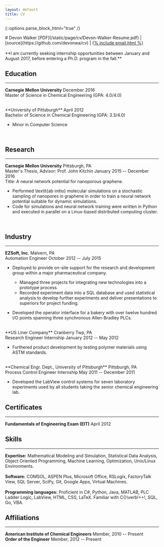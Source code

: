 ```yaml
---
layout: default
title: CV
---
```


{::options parse_block_html="true" /}
<div class="cv">

<div class="text-center">
# Devon Walker
[PDF](/static/page/cv/Devon-Walker-Resume.pdf)
&#124;
[source](https://github.com/devonwa/cv)
&#124;
<a href="mailto:{% include email.html %}">{% include email.html %}</a>
<br />
<br />
**I am currently seeking internship opportunities between January and August 2017, before entering a Ph.D. program in the fall.**
</div>

## Education
<hr>

**Carnegie Mellon University** <span class="pull-right">December 2016</span><br />
Master of Science in Chemical Engineering (GPA: 4.0/4.0)<br />

<br />
**University of Pittsburgh** <span class="pull-right">April 2012</span><br />
Bachelor of Science in Chemical Engineering (GPA: 3.3/4.0)<br />

* Minor in Computer Science
<br />

## Research
<hr>

**Carnegie Mellon University** <span class="pull-right">Pittsburgh, PA</span><br />
Master's Thesis, Advisor: Prof. John Kitchin <span class="pull-right">January 2015 -- December 2016</span><br />
Title: A neural network potential for nanoporous graphene.

* Performed \textit{ab initio} molecular simulations on a stochastic sampling of nanopores in graphene in order to train a neural network potential suitable for dynamic simulations.
* Code for simulations and neural network training were written in Python and executed in parallel on a Linux-based distributed computing cluster.
<br />

## Industry
<hr>

**EZSoft, Inc.** <span class="pull-right">Malvern, PA</span><br />
Automation Engineer <span class="pull-right">October 2012 -- July 2015</span><br />

* Deployed to provide on-site support for the research and development group within a major pharmaceutical company.

  * Managed three projects for integrating new technologies into a prototype process.
  * Recorded experiment data into a SQL database and used statistical analysis to develop further experiments and deliver presentations to superiors for project funding.

* Developed the operator interface for a bakery with over twelve hundred I/O points spanning three synchronous Allen-Bradley PLCs.

<br />
**US Liner Company** <span class="pull-right">Cranberry Twp, PA</span><br />
Research Engineer Internship <span class="pull-right">January 2012 -- May 2012</span><br />

* Furthered product development by testing polymer materials using ASTM standards.

<br />
**Chemical Engr. Dept., University of Pittsburgh** <span class="pull-right">Pittsburgh, PA</span><br />
Process Control Engineer Internship <span class="pull-right">May 2011 -- December 2011</span><br />

* Developed the LabView control systems for seven laboratory experiments used by all students taking the senior chemical engineering lab.


## Certificates
<hr>

**Fundamentals of Engineering Exam (EIT)** <span class="pull-right">April 2012</span>

## Skills
<hr>

**Expertise:** Mathematical Modeling and Simulation, Statistical Data Analysis, Object Oriented Programming, Machine Learning, Optimization, Unix/Linux Environments.
<br />
<br />
**Software:** COMSOL, ASPEN Plus, Microsoft Office, RSLogix, FactoryTalk View, SQL Server, SciPy, Git, Google Apps, Virtual Machines.
<br />
<br />
**Programming languages:** Proficient in C\#, Python, Java, MATLAB, PLC Ladder Logic, LabView, HTML, CSS, LaTeX. Familiar with C{}\verb!++!, SQL, Go, VBA.
<br />

## Affiliations
<hr>

**American Institute of Chemical Engineers** <span class="pull-right">Member, 2010 -- Present</span>
<br />
**Order of the Engineer** <span class="pull-right">Member, 2012 -- Present</span>
<br />
</div>